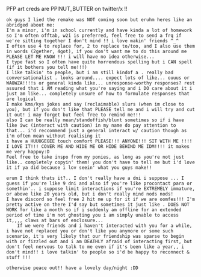 PFP art creds are PPINUT_BUTTER on twitter/x !! 

	ok guys I lied the remake was NOT coming soon but eruhm heres like an abridged about me:
	I'm a minor, i'm in school currently and have kinda a lot of homework so I'm often offtab, w2i is preferred, feel free to send a frq if we're sitting together I don't mind !! i love makin' friends ^_^ 
	I often use 4 to replace for, 2 to replace to/too, and I also use them in words (2gether, 4got), if you don't want me to do this around me PLEASE LET ME KNOW !!! i will have no idea otherwise...
	I type fast so I often have quite horrendous spelling but i CAN spell (if it bothers you tell me!!!)
 	I like talkin' to people, but i am still kindof a . really bad conversationalist . looks around.... expect lots of like... ouuus or WAOWZA!!!!s or general kinda like... unresponse-worthy responses? rest assured that i AM reading what you're saying and i DO care about it i just am like... completely unsure of how to formulate responses that are logical
  	I make kms/kys jokes and say (reclaimable) slurs (when im close to you), but if you don't like that PLEASE tell me and i will try and cut it out! i may forget but feel free to remind me!!!
	also I can be really mean/standoffish/blunt sometimes so if i have like iwc (interact with caution) in my name do pay attention to that... i'd reccommend just a general interact w/ caution though as i'm often mean without realising it
	i have a HUUUGEGEE touch comfort PLEASE!!! ANYONE!!! SIT WITH ME !!!! I LOVE IT!!! COVER ME AND HIDE ME OR HIDE BEHIND ME IDM!!!! it makes me very happuy:D
 	Feel free to take inspo from my ponies, as long as you're not just like.. completely copyin' them! you don't have to tell me but i'd love it if ya did because i lov seein' what you guys make!!
  
  	erum I think thats it?.. I don't really have a dni i suppose ... I guess if you're like 9 dni and also if you're like procontact para or somethin'.. i suppose limit interactions if you're EXTREMELY immature, or above like 20 years old, but i don't really mind nods nods! 
   	I have discord so feel free 2 hit me up for it if we are oomfes!!! I'm pretty active on there I'd say but sometimes it just like . DOES NOT WORK for like a month so if i suddenly am offline for an extended period of time i'm not ghosting you i am simply unable to access it,,,, claws at bars of enclosure...
    	If we were friends and i haven't interacted with you for a while, i have not replaced you or don't like you anymore or some such scenario, it's very likely that our friendship was sparse to begin with or fizzled out and i am DEATHLY afraid of interacting first, but don't feel nervous to talk to me even if it's been like a year,, i don't mind!! i love talkin' to people so i'd be happy to reconnect & stuff !!!
    	
	otherwise peace out!! have a lovely day/night :DD
